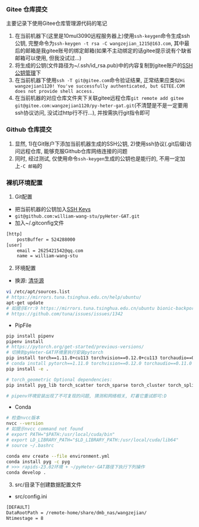 ### Gitee 仓库提交
主要记录下使用Gitee仓库管理源代码的笔记
1. 在当前机器下(这里是10mul3090远程服务器上)使用`ssh-keygen`命令生成ssh公钥, 完整命令为`ssh-keygen -t rsa -C wangzejian_1215@163.com`, 其中最后的邮箱是我gitee账号的绑定邮箱(如果不主动绑定的话gitee提示说有个缺省邮箱可以使用, 但我没试过...)
2. 将生成的公钥(文件路径为~/.ssh/id_rsa.pub)中的内容复制到gitee账户的[SSH公钥管理](https://gitee.com/profile/sshkeys)下
3. 在当前机器下使用`ssh -T git@gitee.com`命令验证结果, 正常结果应类似`Hi wangzejian1120! You've successfully authenticated, but GITEE.COM does not provide shell access.`
4. 在当前机器的对应仓库文件夹下关联gitee远程仓库`git remote add gitee git@gitee.com:wangzejian1120/py-heter-gat.git`(不清楚是不是一定要用ssh协议访问, 没试过http行不行...), 并按需执行git指令即可

### Github 仓库提交
1. 显然, 1)在Git账户下添加当前机器生成的SSH公钥, 2)使用ssh协议(.git后缀)访问远程仓库, 能够克服Github仓库网络连接的问题
2. 同时, 经过测试, 仅使用命令`ssh-keygen`生成的公钥也是能行的, 不用一定加上`-C 邮箱`的

### 裸机环境配置
1. Git配置
- 把当前机器的公钥加入[SSH Keys](https://github.com/settings/keys)
- `git@github.com:william-wang-stu/pyHeter-GAT.git`
- 加入~/.gitconfig文件
```bash
[http]
	postBuffer = 524288000
[user]
	email = 2625421542@qq.com
	name = william-wang-stu
```

2. 环境配置

- 换源: [清华源](https://mirrors.tuna.tsinghua.edu.cn/help/ubuntu/)
```bash
vi /etc/apt/sources.list
# https://mirrors.tuna.tsinghua.edu.cn/help/ubuntu/
apt-get update
# 如提示Err:9 https://mirrors.tuna.tsinghua.edu.cn/ubuntu bionic-backports Release Certificate verification failed: The certificate is NOT trusted. The certificate chain uses expired certificate.
# https://github.com/tuna/issues/issues/1342
```

- PipFile
```bash
pip install pipenv
pipenv install
# https://pytorch.org/get-started/previous-versions/
# 切换到pyHeter-GAT环境里执行安装pytorch
pip install torch==1.11.0+cu113 torchvision==0.12.0+cu113 torchaudio==0.11.0 --extra-index-url https://download.pytorch.org/whl/cu113
# conda install pytorch==1.11.0 torchvision==0.12.0 torchaudio==0.11.0 cudatoolkit=11.3 -c pytorch
pip install -e .

# torch_geometric Optional dependencies:
pip install pyg_lib torch_scatter torch_sparse torch_cluster torch_spline_conv -f https://data.pyg.org/whl/torch-2.1.0+cu121.html

# pipenv环境安装出现了不可复现的问题, 猜测和网络相关, 盯着它重试即可:D
```

-  Conda
```bash
# 检查nvcc版本
nvcc --version
# 如提示nvcc command not found
# export PATH="$PATH:/usr/local/cuda/bin"
# export LD_LIBRARY_PATH="$LD_LIBRARY_PATH:/usr/local/cuda/lib64"
# source ~/.bashrc

conda env create --file environment.yml
conda install pyg -c pyg
# >>> rapids-23.02环境 + ~/pyHeter-GAT路径下执行下列操作
conda develop .
```

3. src/目录下创建数据配置文件
- src/config.ini
```bash
[DEFAULT]
DataRootPath = /remote-home/share/dmb_nas/wangzejian/
Ntimestage = 8
```
